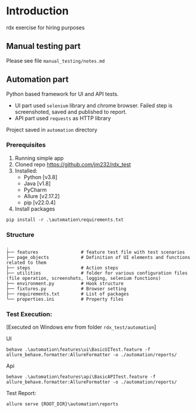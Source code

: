 # Introduction
rdx exercise for hiring purposes
## Manual testing part
Please see file `manual_testing/notes.md`
## Automation part
Python based framework for UI and API tests.
- UI part used `selenium` library and chrome browser. Failed step is screenshoted, saved and published to report.
- API part used `requests` as HTTP library

Project saved in `automation` directory
### Prerequisites
1. Running simple app
2. Cloned repo https://github.com/jm232/rdx_test
3. Installed:
   - Python [v3.8]
   - Java [v1.8]
   - PyCharm
   - Allure [v2.17.2]
   - pip [v22.0.4]
4.  Install packages
```
pip install -r .\automation\requirements.txt
```
### Structure

    .
    ├── features                # feature test file with test scenarios
    ├── page_objects            # Definition of UI elements and functions related to them
    ├── steps                   # Action steps
    ├── utilities               # folder for various configuration files (file operation, screenshots, logging, selenium functions) 
    ├── environment.py          # Hook structure 
    ├── fixtures.py             # Browser setting
    ├── requirements.txt        # List of packages
    └── properties.ini          # Property files


### Test Execution:
[Executed on Windows env from folder `rdx_test/automation`]

UI
```
behave .\automation\features\ui\BasicUITest.feature -f allure_behave.formatter:AllureFormatter -o ./automation/reports/
```
Api
```
behave .\automation\features\api\BasicAPITest.feature -f allure_behave.formatter:AllureFormatter -o ./automation/reports/
```
Test Report:
```
allure serve {ROOT_DIR}\automation\reports
```
